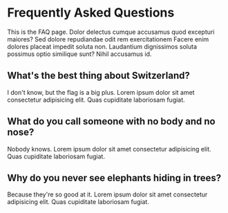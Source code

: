 # Frequently Asked Questions

This is the FAQ page. Dolor delectus cumque accusamus quod excepturi maiores? Sed dolore repudiandae odit rem exercitationem Facere enim dolores placeat impedit soluta non. Laudantium dignissimos soluta possimus optio similique sunt? Nihil accusamus id.

## What's the best thing about Switzerland?
I don't know, but the flag is a big plus. Lorem ipsum dolor sit amet consectetur adipisicing elit. Quas cupiditate laboriosam fugiat.

## What do you call someone with no body and no nose?
Nobody knows. Lorem ipsum dolor sit amet consectetur adipisicing elit. Quas cupiditate laboriosam fugiat.

## Why do you never see elephants hiding in trees?
Because they're so good at it. Lorem ipsum dolor sit amet consectetur adipisicing elit. Quas cupiditate laboriosam fugiat.


